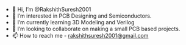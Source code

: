 - 👋 Hi, I’m @RakshithSuresh2001
- 👀 I’m interested in PCB Designing and Semiconductors.
- 🌱 I’m currently learning 3D Modeling and Verilog
- 💞️ I’m looking to collaborate on making a small PCB based projects.
- 📫 How to reach me - rakshithsuresh2001@gmail.com
<!---
RakshithSuresh2001/RakshithSuresh2001 is a ✨ special ✨ repository because its `README.md` (this file) appears on your GitHub profile.
You can click the Preview link to take a look at your changes.
--->
